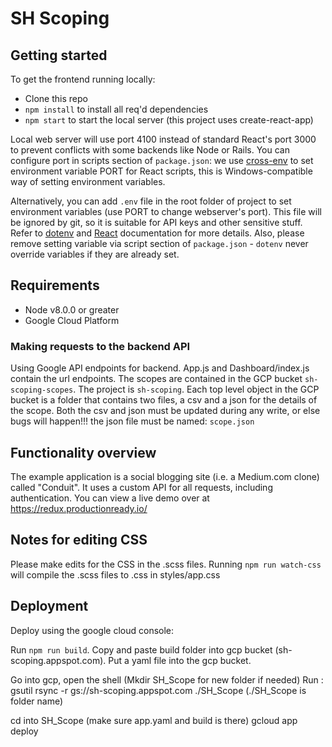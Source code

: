 # SH Scoping

## Getting started


To get the frontend running locally:

- Clone this repo
- `npm install` to install all req'd dependencies
- `npm start` to start the local server (this project uses create-react-app)

Local web server will use port 4100 instead of standard React's port 3000 to prevent conflicts with some backends like Node or Rails. You can configure port in scripts section of `package.json`: we use [cross-env](https://github.com/kentcdodds/cross-env) to set environment variable PORT for React scripts, this is Windows-compatible way of setting environment variables.
 
Alternatively, you can add `.env` file in the root folder of project to set environment variables (use PORT to change webserver's port). This file will be ignored by git, so it is suitable for API keys and other sensitive stuff. Refer to [dotenv](https://github.com/motdotla/dotenv) and [React](https://github.com/facebookincubator/create-react-app/blob/master/packages/react-scripts/template/README.md#adding-development-environment-variables-in-env) documentation for more details. Also, please remove setting variable via script section of `package.json` - `dotenv` never override variables if they are already set.  

## Requirements

- Node v8.0.0 or greater
- Google Cloud Platform

### Making requests to the backend API

Using Google API endpoints for backend. 
App.js and Dashboard/index.js contain the url endpoints. 
The scopes are contained in the GCP bucket `sh-scoping-scopes`. The project is `sh-scoping`.
Each top level object in the GCP bucket is a folder that contains two files, a csv and a json for the details of the scope.
Both the csv and json must be updated during any write, or else bugs will happen!!!
the json file must be named: `scope.json`

## Functionality overview

The example application is a social blogging site (i.e. a Medium.com clone) called "Conduit". It uses a custom API for all requests, including authentication. You can view a live demo over at https://redux.productionready.io/

## Notes for editing CSS

Please make edits for the CSS in the .scss files. Running `npm run watch-css` will compile the .scss files to .css in styles/app.css

## Deployment

Deploy using the google cloud console:

Run `npm run build`. 
Copy and paste build folder into gcp bucket (sh-scoping.appspot.com).
Put a yaml file into the gcp bucket.

Go into gcp, open the shell (Mkdir SH_Scope for new folder if needed)
Run : gsutil rsync -r gs://sh-scoping.appspot.com ./SH_Scope 
(./SH_Scope is folder name)

cd into SH_Scope (make sure app.yaml and build is there)
gcloud app deploy
